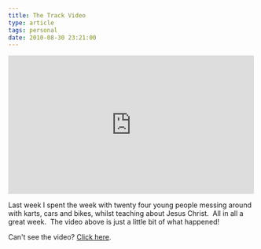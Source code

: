 ```yaml
---
title: The Track Video
type: article
tags: personal
date: 2010-08-30 23:21:00
---
```

<iframe src="http://player.vimeo.com/video/14539611" width="500" height="281" frameborder="0" webkitAllowFullScreen mozallowfullscreen allowFullScreen></iframe>
<p>Last week I spent the week with twenty four young people messing around with karts, cars and bikes, whilst teaching about Jesus Christ. &nbsp;All in all a great week. &nbsp;The video above is just a little bit of what happened!</p>
<p>Can't see the video? <a href="http://vimeo.com/14539611">Click here</a>.</p>
